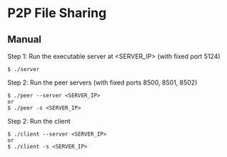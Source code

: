 # P2P File Sharing 

## Manual

Step 1: Run the executable server at <SERVER_IP> (with fixed port 5124)

```
$ ./server
``` 

Step 2: Run the peer servers (with fixed ports 8500, 8501, 8502)

```
$ ./peer --server <SERVER_IP>
or 
$ ./peer -s <SERVER_IP>
```

Step 2: Run the client

```
$ ./client --server <SERVER_IP>
or 
$ ./client -s <SERVER_IP>
```
